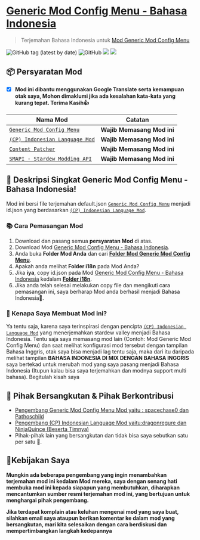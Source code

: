 # [Generic Mod Config Menu - Bahasa Indonesia](https://github.com/YugoSamakuhaku/GenericModConfigMenu-Bahasa-Indonesia)

> Terjemahan Bahasa Indonesia untuk [Mod Generic Mod Config Menu](https://www.nexusmods.com/stardewvalley/mods/5098)

![GitHub tag (latest by date)](https://img.shields.io/github/v/tag/YugoSamakuhaku/GenericModConfigMenu-Bahasa-Indonesia?label=Versi%20Terbaru&style=plastic) ![GitHub](https://img.shields.io/github/license/YugoSamakuhaku/GenericModConfigMenu-Bahasa-Indonesia?label=license&style=plastic)
<img src="https://github.com/YugoSamakuhaku/GenericModConfigMenu-Bahasa-Indonesia/blob/959f2016b137d7c63e14d3766e50194dcc2b150d/images/GenericModConfigMenu-Settings.png" />
<img src="https://github.com/YugoSamakuhaku/GenericModConfigMenu-Bahasa-Indonesia/blob/959f2016b137d7c63e14d3766e50194dcc2b150d/images/GenericModConfigMenu-Settings-Config.png" />
## 📦 Persyaratan Mod
- [x] **Mod ini dibantu menggunakan Google Translate serta kemampuan otak saya, Mohon dimaklumi jika ada kesalahan kata-kata yang kurang tepat. Terima Kasih👍**

| Nama Mod | Catatan |
| --- | --- |
| [`Generic Mod Config Menu`](https://www.nexusmods.com/stardewvalley/mods/5098) | **Wajib Memasang Mod ini** |
| [`(CP) Indonesian Language Mod`](https://www.nexusmods.com/stardewvalley/mods/1057) | **Wajib Memasang Mod ini** |
| [`Content Patcher`](https://www.nexusmods.com/stardewvalley/mods/1915) | **Wajib Memasang Mod ini** |
| [`SMAPI - Stardew Modding API`](https://www.nexusmods.com/stardewvalley/mods/1063?tab=description) | **Wajib Memasang Mod ini** |

## 🧾 Deskripsi Singkat Generic Mod Config Menu - Bahasa Indonesia!
Mod ini bersi file terjemahan default.json [`Generic Mod Config Menu`](https://www.nexusmods.com/stardewvalley/mods/5098) menjadi id.json yang berdasarkan [`(CP) Indonesian Language Mod`](https://www.nexusmods.com/stardewvalley/mods/1057).

### 📚 Cara Pemasangan Mod
1. Download dan pasang semua **persyaratan Mod** di atas.
2. Download Mod [Generic Mod Config Menu - Bahasa Indonesia](https://github.com/YugoSamakuhaku/GenericModConfigMenu-Bahasa-Indonesia/releases/latest).
3. Anda buka **Folder Mod Anda** dan cari [**Folder Mod Generic Mod Config Menu**](https://www.nexusmods.com/stardewvalley/mods/5098).
4. Apakah anda melihat **Folder i18n** pada Mod Anda?
5. Jika **iya**, copy id.json pada Mod [Generic Mod Config Menu - Bahasa Indonesia](https://github.com/YugoSamakuhaku/GenericModConfigMenu-Bahasa-Indonesia/releases/latest) kedalam [**Folder i18n**](https://www.nexusmods.com/stardewvalley/mods/5098).
6. Jika anda telah selesai melakukan copy file dan mengikuti cara pemasangan ini, saya berharap Mod anda berhasil menjadi Bahasa Indonesia🤩.

### 🥰 Kenapa Saya Membuat Mod ini?
Ya tentu saja, karena saya terinspirasi dengan pencipta [`(CP) Indonesian Language Mod`](https://www.nexusmods.com/stardewvalley/mods/1057) yang menerjemahkan stardew valley menjadi Bahasa Indonesia. Tentu saja saya memasang mod lain (Contoh: Mod Generic Mod Config Menu) dan saat melihat konfigurasi mod tersebut dengan tampilan Bahasa Inggris, otak saya bisa menjadi lag tentu saja, maka dari itu daripada melihat tampilan **BAHASA INDONESIA DI MIX DENGAN BAHASA INGGRIS** saya bertekad untuk merubah mod yang saya pasang menjadi Bahasa Indonesia (Itupun kalau bisa saya terjemahkan dan modnya support multi bahasa). Begitulah kisah saya


## 💬 Pihak Bersangkutan & Pihak Berkontribusi

* [Pengembang Generic Mod Config Menu Mod yaitu : spacechase0 dan Pathoschild](https://www.nexusmods.com/stardewvalley/users/34250790)
* [Pengembang (CP) Indonesian Language Mod yaitu:dragonregure dan NinjaQuince (Beserta Timnya)](https://www.nexusmods.com/stardewvalley/users/31907780)
* Pihak-pihak lain yang bersangkutan dan tidak bisa saya sebutkan satu per satu 🥳.

## 🧐Kebijakan Saya
**Mungkin ada beberapa pengembang yang ingin menambahkan terjemahan mod ini kedalam Mod mereka, saya dengan senang hati membuka mod ini kepada siapapun yang membutuhkan, diharapkan mencantumkan sumber resmi terjemahan mod ini, yang bertujuan untuk menghargai pihak pengembang.**

**Jika terdapat komplain atau keluhan mengenai mod yang saya buat, silahkan email saya ataupun berikan komentar ke dalam mod yang bersangkutan, mari kita selesaikan dengan cara berdiskusi dan mempertimbangkan langkah kedepannya**
